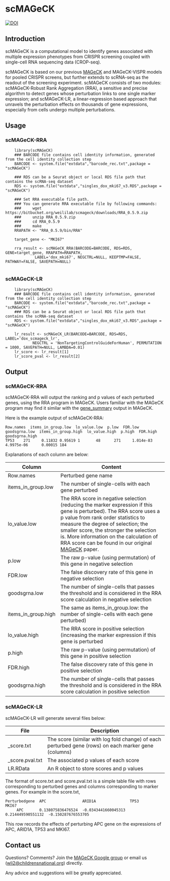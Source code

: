# scMAGeCK
[![DOI](https://zenodo.org/badge/217109402.svg)](https://zenodo.org/badge/latestdoi/217109402)

## Introduction

scMAGeCK is a computational model to identify genes associated with multiple expression phenotypes from CRISPR screening coupled with single-cell RNA sequencing data (CROP-seq).

scMAGeCK is based on our previous [MAGeCK](http://mageck.sourceforge.net) and MAGeCK-VISPR models for pooled CRISPR screens, but further extends to scRNA-seq as the readout of the screening experiment. scMAGeCK consists of two modules: scMAGeCK-Robust Rank Aggregation (RRA), a sensitive and precise algorithm to detect genes whose perturbation links to one single marker expression; and scMAGeCK-LR, a linear-regression based approach that unravels the perturbation effects on thousands of gene expressions, especially from cells undergo multiple perturbations.

## Usage

### scMAGeCK-RRA

```{r}
    library(scMAGeCK)
    ### BARCODE file contains cell identity information, generated from the cell identity collection step
    BARCODE <- system.file("extdata","barcode_rec.txt",package = "scMAGeCK")
    
    ### RDS can be a Seurat object or local RDS file path that contains the scRNA-seq dataset
    RDS <- system.file("extdata","singles_dox_mki67_v3.RDS",package = "scMAGeCK")
    
    ### Set RRA executable file path. 
    ### You can generate RRA executable file by following commands:
    ###     wget https://bitbucket.org/weililab/scmageck/downloads/RRA_0.5.9.zip
    ###     unzip RRA_0.5.9.zip
    ###     cd RRA_0.5.9
    ###     make
    RRAPATH <- "RRA_0.5.9/bin/RRA"
   
    target_gene <- "MKI67"
    
    rra_result <- scMAGeCK_RRA(BARCODE=BARCODE, RDS=RDS, GENE=target_gene, RRAPATH=RRAPATH, 
             LABEL='dox_mki67', NEGCTRL=NULL, KEEPTMP=FALSE, PATHWAY=FALSE, SAVEPATH=NULL)
    
```

### scMAGeCK-LR

```{r}
    library(scMAGeCK)
    ### BARCODE file contains cell identity information, generated from the cell identity collection step
    BARCODE <- system.file("extdata","barcode_rec.txt",package = "scMAGeCK")
    ### RDS can be a Seurat object or local RDS file path that contains the scRNA-seq dataset
    RDS <- system.file("extdata","singles_dox_mki67_v3.RDS",package = "scMAGeCK")
    
    lr_result <- scMAGeCK_LR(BARCODE=BARCODE, RDS=RDS, LABEL='dox_scmageck_lr', 
            NEGCTRL = 'NonTargetingControlGuideForHuman', PERMUTATION = 1000, SAVEPATH=NULL, LAMBDA=0.01)
    lr_score <- lr_result[1]
    lr_score_pval <- lr_result[2]
```


## Output

### scMAGeCK-RRA

scMAGeCK-RRA will output the ranking and p values of each perturbed genes, using the RRA program in MAGeCK. Users familiar with the MAGeCK program may find it similar with the [gene_summary](https://sourceforge.net/p/mageck/wiki/output/#gene_summary_txt) output in MAGeCK.

Here is the example output of scMAGeCK-RRA:

    Row.names  items_in_group.low  lo_value.low  p.low  FDR.low goodsgrna.low  items_in_group.high  lo_value.high  p.high  FDR.high  goodsgrna.high
    TP53    271     0.11832 0.95619 1       48      271     1.014e-83       4.9975e-06      0.00015 184

Explanations of each column are below:

|Column|Content|
|------|-------|
|Row.names| Perturbed gene name|
|items_in_group.low| The number of single-cells with each gene perturbed |
|lo_value.low | The RRA score in negative selection (reducing the marker expression if this gene is perturbed). The RRA score uses a p value from rank order statistics to measure the degree of selection; the smaller score, the stronger the selection is. More information on the calculation of RRA score can be found in our original [MAGeCK](https://genomebiology.biomedcentral.com/articles/10.1186/s13059-014-0554-4) paper. |      
|p.low  | The raw p-value (using permutation) of this gene in negative selection  |  
|FDR.low | The false discovery rate of this gene in negative selection |
|goodsgrna.low | The number of single-cells that passes the threshold and is considered in the RRA score calculation in negative selection|
|items_in_group.high| The same as items_in_group.low: the number of single-cells with each gene perturbed) |
|lo_value.high| The RRA score in positive selection (increasing the marker expression if this gene is perturbed|      
|p.high| The raw p-value (using permutation) of this gene in positive selection  |  
|FDR.high| The false discovery rate of this gene in positive selection |
|goodsgrna.high| The number of single-cells that passes the threshold and is considered in the RRA score calculation in positive selection|


### scMAGeCK-LR

scMAGeCK-LR will generate several files below:

|File|Description|
|----|----------|
|_score.txt|The score (similar with log fold change) of each perturbed gene (rows) on each marker gene (columns)|
|_score.pval.txt|The associated p values of each score|
|LR.RData|An R object to store scores and p values|

The format of score.txt and score.pval.txt is a simple table file with rows corresponding to perturbed genes and columns corresponding to marker genes. For example in the score.txt,

    Perturbedgene  APC                ARID1A               TP53               MKI67
         APC       0.138075836476524  -0.0343441660045313  0.214449590551132  -0.150287676553705


This row records the effects of perturbing APC gene on the expressions of APC, ARID1A, TP53 and MKI67.

## Contact us
Questions? Comments? Join the [MAGeCK Google group](https://groups.google.com/forum/?hl=en#!forum/mageck) or email us (<wli2@childrensnational.org>) directly.

Any advice and suggestions will be greatly appreciated.

